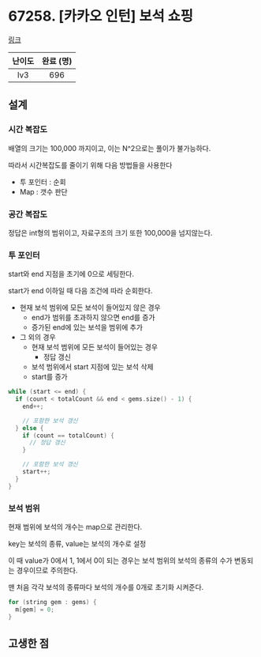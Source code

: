 # 67258. [카카오 인턴] 보석 쇼핑

[링크](https://programmers.co.kr/learn/courses/30/lessons/67258)

| 난이도 | 완료 (명) |
| :----: | :-------: |
|  lv3   |    696    |

## 설계

### 시간 복잡도

배열의 크기는 100,000 까지이고, 이는 N^2으로는 풀이가 불가능하다.

따라서 시간복잡도를 줄이기 위해 다음 방법들을 사용한다

- 투 포인터 : 순회
- Map : 갯수 판단

### 공간 복잡도

정답은 int형의 범위이고, 자료구조의 크기 또한 100,000을 넘지않는다.

### 투 포인터

start와 end 지점을 초기에 0으로 세팅한다.

start가 end 이하일 때 다음 조건에 따라 순회한다.

- 현재 보석 범위에 모든 보석이 들어있지 않은 경우
  - end가 범위를 초과하지 않으면 end를 증가
  - 증가된 end에 있는 보석을 범위에 추가
- 그 외의 경우
  - 현재 보석 범위에 모든 보석이 들어있는 경우
    - 정답 갱신
  - 보석 범위에서 start 지점에 있는 보석 삭제
  - start를 증가

```cpp
while (start <= end) {
  if (count < totalCount && end < gems.size() - 1) {
    end++;

    // 포함한 보석 갱신
  } else {
    if (count == totalCount) {
      // 정답 갱신
    }

    // 포함한 보석 갱신
    start++;
  }
}
```

### 보석 범위

현재 범위에 보석의 개수는 map으로 관리한다.

key는 보석의 종류, value는 보석의 개수로 설정

이 때 value가 0에서 1, 1에서 0이 되는 경우는 보석 범위의 보석의 종류의 수가 변동되는 경우이므로 주의한다.

맨 처음 각각 보석의 종류마다 보석의 개수를 0개로 초기화 시켜준다.

```cpp
for (string gem : gems) {
  m[gem] = 0;
}
```

## 고생한 점

